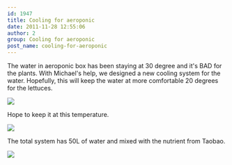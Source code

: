 ```yaml
---
id: 1947
title: Cooling for aeroponic
date: 2011-11-28 12:55:06
author: 2
group: Cooling for aeroponic
post_name: cooling-for-aeroponic
---
```


The water in aeroponic box has been staying at 30 degree and it's BAD for the plants. With Michael's help, we designed a new cooling system for the water. Hopefully, this will keep the water at more comfortable 20 degrees for the lettuces.
  
![](http://139.162.84.35/wp-content/uploads/2011/11/72428EA9-3F11-45A7-8DC3-E469E332C67B2.jpg)

  Hope to keep it at this temperature.
  
![](http://139.162.84.35/wp-content/uploads/2011/11/042D4A0E-A827-4778-AB3C-914C79AD31CD3.jpg)

  The total system has 50L of water and mixed with the nutrient from Taobao.
  
![](http://139.162.84.35/wp-content/uploads/2011/11/A743EDED-E253-4B35-A3E7-8A6E5A1B97504.jpg)